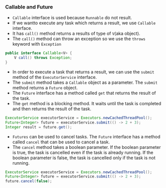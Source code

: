 ### Callable and Future
- `Callable` interface is used because `Runnable` do not result.
- If we wantto execute any task which returns a result, we use `Callable` interface.
- It has `call()` method returns a results of type of `V`(aka object).
- The `call()` method can throw an exception so we use the `throws` keyword with `Exception`
```java
public interface Callable<V> {
    V call() throws Exception;
}
```
- In order to execute a task that returns a result, we can use the `submit` method of the `ExecutorService` interface.
- The `submit` method takes a `Callable` object as a parameter. The `submit` method returns a `Future` object.
- The `Future` interface has a method called `get` that returns the result of the task. 
- The `get` method is a blocking method. It waits until the task is completed and then returns the result of the task.
```java
ExecutorService executorService = Executors.newCachedThreadPool();
Future<Integer> future = executorService.submit(() -> 2 + 3);
Integer result = future.get();
```
- `Futures` can be used to cancel tasks. The `Future` interface has a method called `cancel` that can be used to cancel
a task.
- The `cancel` method takes a boolean parameter. If the boolean parameter is true, the task is cancelled even if the
task is already running. If the boolean parameter is false, the task is cancelled only if the task is not running.
```java
ExecutorService executorService = Executors.newCachedThreadPool();
Future<Integer> future = executorService.submit(() -> 2 + 3);
future.cancel(false);
```